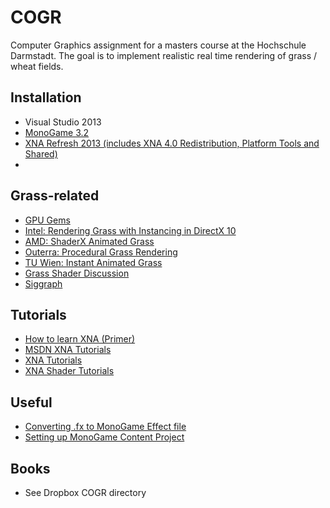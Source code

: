 COGR
====
Computer Graphics assignment for a masters course at the Hochschule Darmstadt. The goal is to implement realistic real time rendering of grass / wheat fields.

## Installation
- Visual Studio 2013
- [MonoGame 3.2](http://www.monogame.net/downloads/)
- [XNA Refresh 2013 (includes XNA 4.0 Redistribution, Platform Tools and Shared)](https://msxna.codeplex.com/releases/view/117230)
- 
## Grass-related
* [GPU Gems](http://http.developer.nvidia.com/GPUGems/gpugems_ch07.html)
* [Intel: Rendering Grass with Instancing in DirectX 10](https://software.intel.com/en-us/articles/rendering-grass-with-instancing-in-directx-10/)
* [AMD: ShaderX Animated Grass](http://developer.amd.com/wordpress/media/2012/10/ShaderX_AnimatedGrass.pdf)
* [Outerra: Procedural Grass Rendering](http://outerra.blogspot.cz/2012/05/procedural-grass-rendering.html)
* [TU Wien: Instant Animated Grass](http://www.cg.tuwien.ac.at/research/publications/2007/Habel_2007_IAG/)
* [Grass Shader Discussion](http://www.garagegames.com/community/forums/viewthread/74768)
* [Siggraph](http://www.siggraph.org/s2006/main.php?f=conference&p=sketches&s=6)

## Tutorials
* [How to learn XNA (Primer)](http://gamedevelopment.tutsplus.com/articles/how-to-learn-xna--gamedev-150)
* [MSDN XNA Tutorials](http://msdn.microsoft.com/en-us/library/bb203897%28v=xnagamestudio.31%29.aspx)
* [XNA Tutorials](http://www.catalinzima.com/xna/tutorials/)
* [XNA Shader Tutorials](http://digitalerr0r.wordpress.com/2011/12/12/xna-4-0-shader-programming-1intro-to-hlsl-ambient-light/)

## Useful
* [Converting .fx to MonoGame Effect file](http://stackoverflow.com/questions/23733470/monogame-and-fx-files)
* [Setting up MonoGame Content Project](http://rbwhitaker.wikidot.com/monogame-managing-content)

## Books
* See Dropbox COGR directory
